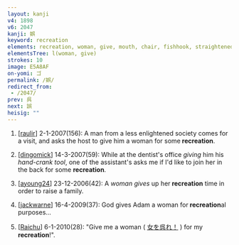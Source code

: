```yaml
---
layout: kanji
v4: 1898
v6: 2047
kanji: 娯
keyword: recreation
elements: recreation, woman, give, mouth, chair, fishhook, straightened hook, tool, animal legs
elementsTree: l(woman, give)
strokes: 10
image: E5A8AF
on-yomi: ゴ
permalink: /娯/
redirect_from:
 - /2047/
prev: 呉
next: 誤
heisig: ""
---
```


1) [<a href="http://kanji.koohii.com/profile/raulir">raulir</a>] 2-1-2007(156): A man from a less enlightened society comes for a visit, and asks the host to give him a woman for some<strong> recreation</strong>.

2) [<a href="http://kanji.koohii.com/profile/dingomick">dingomick</a>] 14-3-2007(59): While at the dentist&#039;s office <em>giving</em> him his <em>hand-crank tool</em>, one of the assistant&#039;s asks me if I&#039;d like to join her in the back for some <strong>recreation</strong>.

3) [<a href="http://kanji.koohii.com/profile/ayoung24">ayoung24</a>] 23-12-2006(42): A <em>woman</em> <em>gives</em> up her<strong> recreation</strong> time in order to raise a family.

4) [<a href="http://kanji.koohii.com/profile/jackwarne">jackwarne</a>] 16-4-2009(37): God gives Adam a woman for<strong> recreation</strong>al purposes...

5) [<a href="http://kanji.koohii.com/profile/Raichu">Raichu</a>] 6-1-2010(28): &quot;Give me a woman ( <a href="midori://search?text=女を呉れ！">女を呉れ！</a> ) for my<strong> recreation</strong>!&quot;.

